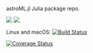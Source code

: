 astroML.jl Julia package repo.

[![](https://img.shields.io/badge/docs-stable-blue.svg)](https://JuliaLang.github.io/Example.jl/stable)
[![](https://img.shields.io/badge/docs-dev-blue.svg)](https://JuliaLang.github.io/Example.jl/dev)

Linux and macOS: [![Build Status](https://travis-ci.org/ezluzvaerus/astroML.jl.svg?branch=master)](https://travis-ci.org/ezluzvaerus/astroML.jl)

[![Coverage Status](https://coveralls.io/repos/github/ezluzvaerus/astroML.jl/badge.svg?branch=master)](https://coveralls.io/github/ezluzvaerus/astroML.jl?branch=master)
